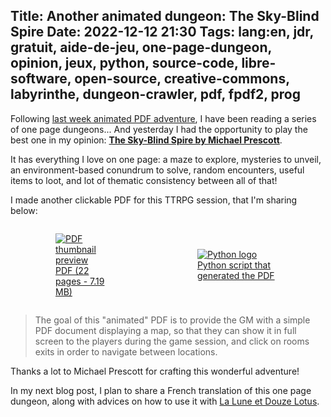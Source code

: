 Title: Another animated dungeon: The Sky-Blind Spire
Date: 2022-12-12 21:30
Tags: lang:en, jdr, gratuit, aide-de-jeu, one-page-dungeon, opinion, jeux, python, source-code, libre-software, open-source, creative-commons, labyrinthe, dungeon-crawler, pdf, fpdf2, prog
---

Following [last week animated PDF adventure](animated-one-page-dungeon-escape-of-the-torment.html),
I have been reading a series of one page dungeons...
And yesterday I had the opportunity to play the best one in my opinion:
**[The Sky-Blind Spire by Michael Prescott](http://blog.trilemma.com/2016/04/the-sky-blind-spire.html)**.

It has everything I love on one page: a maze to explore, mysteries to unveil, an environment-based conundrum to solve, random encounters, useful items to loot, and lot of thematic consistency between all of that!

I made another clickable PDF for this TTRPG session, that I'm sharing below:

<div class="side-by-side">
  <a href="images/2022/12/TheSkyBlindSpire-clickable.pdf">
    <figure>
      <img alt="PDF thumbnail preview" src="images/2022/12/the-sky-blind-spire-pdf-preview.jpg">
      <figcaption>PDF (22 pages - 7.19 MB)</figcaption>
    </figure>
  </a>
  <a href="images/2022/12/build_clickable_SkyBlindSpire.py">
    <figure>
      <img alt="Python logo" src="images/2022/12/python-code.jpg">
      <figcaption>Python script that generated the PDF</figcaption>
    </figure>
  </a>
</div>

> The goal of this "animated" PDF is to provide the GM with a simple PDF document displaying a map,
> so that they can show it in full screen to the players during the game session,
> and click on rooms exits in order to navigate between locations.

Thanks a lot to Michael Prescott for crafting this wonderful adventure!

In my next blog post, I plan to share a French translation of this one page dungeon,
along with advices on how to use it with [La Lune et Douze Lotus](http://legrumph.org/Terrier/public/chibi/lledl).

<style>
@media (min-width:768px) {
  .side-by-side {
    display: flex;
    justify-content: center;
    align-items: center;
  }
  .side-by-side > * { margin: 0 2rem; }
}
</style>

<!-- Com'
* [ ] email to Michael Prescott
* [ ] Reddit:
    + https://www.reddit.com/r/onePageDungeon/
    + https://www.reddit.com/r/osr/
    + https://www.reddit.com/r/battlemaps/
-->